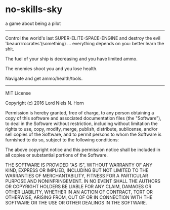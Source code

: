 # no-skills-sky
a game about being a pilot

---

Control the world's last SUPER-ELITE-SPACE-ENGINE and destroy the evil 'beaurrrrocrates'(something) ... everything depends on you: better learn the shit.

The fuel of your ship is decreasing and you have limited ammo.

The enemies shoot you and you lose health.

Navigate and get ammo/health/tools.

---

MIT License

Copyright (c) 2016 Lord Niels N. Horn

Permission is hereby granted, free of charge, to any person obtaining a copy
of this software and associated documentation files (the "Software"), to deal
in the Software without restriction, including without limitation the rights
to use, copy, modify, merge, publish, distribute, sublicense, and/or sell
copies of the Software, and to permit persons to whom the Software is
furnished to do so, subject to the following conditions:

The above copyright notice and this permission notice shall be included in all
copies or substantial portions of the Software.

THE SOFTWARE IS PROVIDED "AS IS", WITHOUT WARRANTY OF ANY KIND, EXPRESS OR
IMPLIED, INCLUDING BUT NOT LIMITED TO THE WARRANTIES OF MERCHANTABILITY,
FITNESS FOR A PARTICULAR PURPOSE AND NONINFRINGEMENT. IN NO EVENT SHALL THE
AUTHORS OR COPYRIGHT HOLDERS BE LIABLE FOR ANY CLAIM, DAMAGES OR OTHER
LIABILITY, WHETHER IN AN ACTION OF CONTRACT, TORT OR OTHERWISE, ARISING FROM,
OUT OF OR IN CONNECTION WITH THE SOFTWARE OR THE USE OR OTHER DEALINGS IN THE
SOFTWARE.
